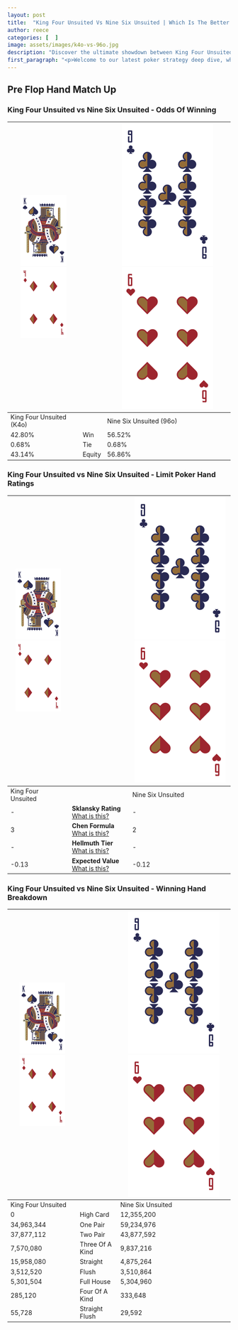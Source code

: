 ```yaml
---
layout: post
title:  "King Four Unsuited Vs Nine Six Unsuited | Which Is The Better Hand In Poker? A Complete Guide"
author: reece
categories: [  ]
image: assets/images/k4o-vs-96o.jpg
description: "Discover the ultimate showdown between King Four Unsuited and Nine Six Unsuited in poker! Uncover the odds, strategies, and scenarios where one hand triumphs over the other. Get ready to up your poker game with this thrilling analysis."
first_paragraph: "<p>Welcome to our latest poker strategy deep dive, where we're pitting two distinct hands against each other in a high-stakes showdown: King Four Unsuited vs Nine Six Unsuited.</p><p>In the dynamic world of poker, every decision counts, and knowing which hand holds the upper hand is key to your success at the table.</p><p>In this article, we'll dissect these two hands, explore the scenarios where one dominates the other, and equip you with the knowledge to make strategic choices that can tip the odds in your favor.</p><p>Get ready to unravel the intriguing dynamics of these poker hands and elevate your game to new heights.</p>"
---
```




[comment]: # (sp0)

## Pre Flop Hand Match Up

<div class="table hand-ratings" markdown="1"> 



### King Four Unsuited vs Nine Six Unsuited - Odds Of Winning


    
| ![image info](assets/images/hand1/K.png) ![image info](assets/images/hand1/4o.png) |  | ![image info](assets/images/hand2/9.png) ![image info](assets/images/hand2/6o.png) |
| -------- | -------- | -------- |
| King Four Unsuited (K4o) |  | Nine Six Unsuited (96o) |
| 42.80% | Win | 56.52% |
| 0.68% | Tie | 0.68% |
| 43.14% | Equity | 56.86% |




[comment]: # (sp1)



### King Four Unsuited vs Nine Six Unsuited - Limit Poker Hand Ratings


    
| ![image info](assets/images/hand1/K.png) ![image info](assets/images/hand1/4o.png) |  | ![image info](assets/images/hand2/9.png) ![image info](assets/images/hand2/6o.png) |
| -------- | -------- | -------- |
| King Four Unsuited |  | Nine Six Unsuited |
| - | **Sklansky Rating** [What is this?](/sklansky-rating-explained) | - |
| 3 | **Chen Formula** [What is this?](/chen-formula-explained) | 2 |
| - | **Hellmuth Tier** [What is this?](/Hellmuth-tier-explained) | - |
| -0.13 | **Expected Value** [What is this?](/expected-value-explained) | -0.12 |




[comment]: # (sp2)



### King Four Unsuited vs Nine Six Unsuited - Winning Hand Breakdown


    
| ![image info](assets/images/hand1/K.png) ![image info](assets/images/hand1/4o.png) |  | ![image info](assets/images/hand2/9.png) ![image info](assets/images/hand2/6o.png) |
| -------- | -------- | -------- |
| King Four Unsuited |  | Nine Six Unsuited |
| 0 | High Card | 12,355,200 |
| 34,963,344 | One Pair | 59,234,976 |
| 37,877,112 | Two Pair | 43,877,592 |
| 7,570,080 | Three Of A Kind | 9,837,216 |
| 15,958,080 | Straight | 4,875,264 |
| 3,512,520 | Flush | 3,510,864 |
| 5,301,504 | Full House | 5,304,960 |
| 285,120 | Four Of A Kind | 333,648 |
| 55,728 | Straight Flush | 29,592 |




[comment]: # (sp3)



</div>

[comment]: # (sp4)



[comment]: # (sp5)

